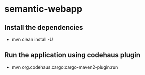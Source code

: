 # semantic-webapp

## Install the dependencies
-  mvn clean install -U

## Run the application using codehaus plugin
 - mvn org.codehaus.cargo:cargo-maven2-plugin:run
